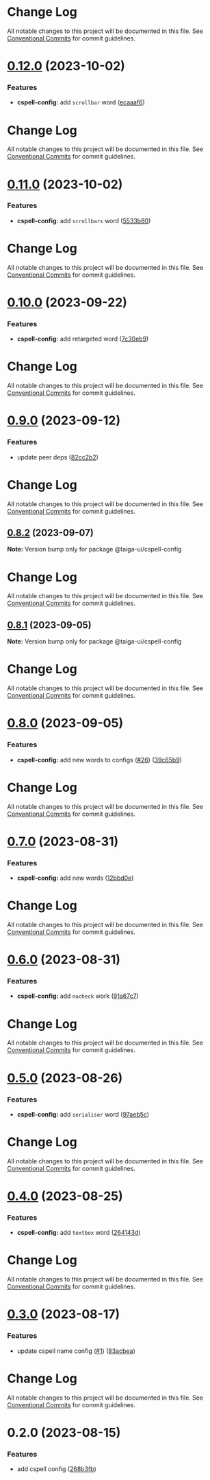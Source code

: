 # Change Log

All notable changes to this project will be documented in this file. See
[Conventional Commits](https://conventionalcommits.org) for commit guidelines.

# [0.12.0](https://github.com/taiga-family/taiga-ui/compare/@taiga-ui/cspell-config@0.11.0...@taiga-ui/cspell-config@0.12.0) (2023-10-02)

### Features

- **cspell-config:** add `scrollbar` word
  ([ecaaaf6](https://github.com/taiga-family/taiga-ui/commit/ecaaaf673a07f35ff69975a6d10af6af319fb451))

# Change Log

All notable changes to this project will be documented in this file. See
[Conventional Commits](https://conventionalcommits.org) for commit guidelines.

# [0.11.0](https://github.com/taiga-family/taiga-ui/compare/@taiga-ui/cspell-config@0.10.0...@taiga-ui/cspell-config@0.11.0) (2023-10-02)

### Features

- **cspell-config:** add `scrollbars` word
  ([5533b80](https://github.com/taiga-family/taiga-ui/commit/5533b80c9683d6226f0c9be8e67d4855f53fd09e))

# Change Log

All notable changes to this project will be documented in this file. See
[Conventional Commits](https://conventionalcommits.org) for commit guidelines.

# [0.10.0](https://github.com/taiga-family/taiga-ui/compare/@taiga-ui/cspell-config@0.9.0...@taiga-ui/cspell-config@0.10.0) (2023-09-22)

### Features

- **cspell-config:** add retargeted word
  ([7c30eb9](https://github.com/taiga-family/taiga-ui/commit/7c30eb91b52d4d63cdc72cb3c63ce856e53bbafa))

# Change Log

All notable changes to this project will be documented in this file. See
[Conventional Commits](https://conventionalcommits.org) for commit guidelines.

# [0.9.0](https://github.com/taiga-family/taiga-ui/compare/@taiga-ui/cspell-config@0.8.2...@taiga-ui/cspell-config@0.9.0) (2023-09-12)

### Features

- update peer deps ([82cc2b2](https://github.com/taiga-family/taiga-ui/commit/82cc2b29e35173e797ffa4b5007477f5d4f38b1b))

# Change Log

All notable changes to this project will be documented in this file. See
[Conventional Commits](https://conventionalcommits.org) for commit guidelines.

## [0.8.2](https://github.com/taiga-family/taiga-ui/compare/@taiga-ui/cspell-config@0.8.1...@taiga-ui/cspell-config@0.8.2) (2023-09-07)

**Note:** Version bump only for package @taiga-ui/cspell-config

# Change Log

All notable changes to this project will be documented in this file. See
[Conventional Commits](https://conventionalcommits.org) for commit guidelines.

## [0.8.1](https://github.com/taiga-family/taiga-ui/compare/@taiga-ui/cspell-config@0.8.0...@taiga-ui/cspell-config@0.8.1) (2023-09-05)

**Note:** Version bump only for package @taiga-ui/cspell-config

# Change Log

All notable changes to this project will be documented in this file. See
[Conventional Commits](https://conventionalcommits.org) for commit guidelines.

# [0.8.0](https://github.com/taiga-family/taiga-ui/compare/@taiga-ui/cspell-config@0.7.0...@taiga-ui/cspell-config@0.8.0) (2023-09-05)

### Features

- **cspell-config:** add new words to configs ([#26](https://github.com/taiga-family/taiga-ui/issues/26))
  ([39c65b9](https://github.com/taiga-family/taiga-ui/commit/39c65b9b81624cb33e93abc2a2c9db46c3b94f24))

# Change Log

All notable changes to this project will be documented in this file. See
[Conventional Commits](https://conventionalcommits.org) for commit guidelines.

# [0.7.0](https://github.com/taiga-family/taiga-ui/compare/@taiga-ui/cspell-config@0.6.0...@taiga-ui/cspell-config@0.7.0) (2023-08-31)

### Features

- **cspell-config:** add new words
  ([12bbd0e](https://github.com/taiga-family/taiga-ui/commit/12bbd0e6741c0e1f448a67540cafbff9b2b1e953))

# Change Log

All notable changes to this project will be documented in this file. See
[Conventional Commits](https://conventionalcommits.org) for commit guidelines.

# [0.6.0](https://github.com/taiga-family/taiga-ui/compare/@taiga-ui/cspell-config@0.5.0...@taiga-ui/cspell-config@0.6.0) (2023-08-31)

### Features

- **cspell-config:** add `nocheck` work
  ([91a67c7](https://github.com/taiga-family/taiga-ui/commit/91a67c7650fd722af836de5c5fb4e0693e51aa34))

# Change Log

All notable changes to this project will be documented in this file. See
[Conventional Commits](https://conventionalcommits.org) for commit guidelines.

# [0.5.0](https://github.com/taiga-family/taiga-ui/compare/@taiga-ui/cspell-config@0.4.0...@taiga-ui/cspell-config@0.5.0) (2023-08-26)

### Features

- **cspell-config:** add `serialiser` word
  ([97aeb5c](https://github.com/taiga-family/taiga-ui/commit/97aeb5ca736af7481e3ef79d08c8f66868a22d78))

# Change Log

All notable changes to this project will be documented in this file. See
[Conventional Commits](https://conventionalcommits.org) for commit guidelines.

# [0.4.0](https://github.com/taiga-family/taiga-ui/compare/@taiga-ui/cspell-config@0.3.0...@taiga-ui/cspell-config@0.4.0) (2023-08-25)

### Features

- **cspell-config:** add `textbox` word
  ([264143d](https://github.com/taiga-family/taiga-ui/commit/264143dd8c34e5ad981bf6e87f2bcabd3396e5e0))

# Change Log

All notable changes to this project will be documented in this file. See
[Conventional Commits](https://conventionalcommits.org) for commit guidelines.

# [0.3.0](https://github.com/taiga-family/taiga-ui/compare/@taiga-ui/cspell-config@0.2.0...@taiga-ui/cspell-config@0.3.0) (2023-08-17)

### Features

- update cspell name config ([#1](https://github.com/taiga-family/taiga-ui/issues/1))
  ([83acbea](https://github.com/taiga-family/taiga-ui/commit/83acbea23f11c4e4a49aaa059c9ec2b4a0577483))

# Change Log

All notable changes to this project will be documented in this file. See
[Conventional Commits](https://conventionalcommits.org) for commit guidelines.

# 0.2.0 (2023-08-15)

### Features

- add cspell config
  ([268b3fb](https://github.com/taiga-family/taiga-ui/commit/268b3fbf38a679204c1a3f16bf6f0e62c83e7b82))
